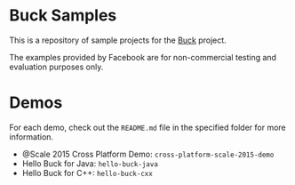 # Buck Samples

This is a repository of sample projects for the
[Buck](https://github.com/facebook/buck) project.

The examples provided by Facebook are for non-commercial testing and
evaluation purposes only.

# Demos

For each demo, check out the `README.md` file in the specified folder
for more information.

* @Scale 2015 Cross Platform Demo: `cross-platform-scale-2015-demo`
* Hello Buck for Java: `hello-buck-java`
* Hello Buck for C++:  `hello-buck-cxx`

